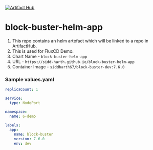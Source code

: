 [![Artifact Hub](https://img.shields.io/endpoint?url=https://artifacthub.io/badge/repository/block-buster-app)](https://artifacthub.io/packages/search?repo=block-buster-app)


# block-buster-helm-app

1. This repo contains an helm artefact which will be linked to a repo in ArtifactHub. 
2. This is used for FluxCD Demo.
3. Chart Name - `block-buster-helm-app`
4. URL - `https://sidd-harth.github.io/block-buster-helm-app`
5. Container Image - `siddharth67/block-buster-dev:7.6.0`

### Sample values.yaml
```yaml
replicaCount: 1

service:
  type: NodePort

namespace:
  name: 6-demo
  
labels:
  app:
    name: block-buster
    version: 7.6.0
    env: dev
```
